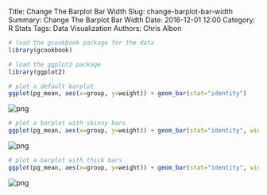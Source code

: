 Title: Change The Barplot Bar Width
Slug: change-barplot-bar-width
Summary: Change The Barplot Bar Width
Date: 2016-12-01 12:00
Category: R Stats
Tags: Data Visualization
Authors: Chris Albon




```R
# load the gcookbook package for the data
library(gcookbook)

# load the ggplot2 package
library(ggplot2)
```


```R
# plot a default barplot
ggplot(pg_mean, aes(x=group, y=weight)) + geom_bar(stat="identity")
```









![png]({filename}/images/change-barplot-bar-width_files/change-barplot-bar-width_2_1.png)



```R
# plot a barplot with skinny bars
ggplot(pg_mean, aes(x=group, y=weight)) + geom_bar(stat="identity", width=0.5)
```









![png]({filename}/images/change-barplot-bar-width_files/change-barplot-bar-width_3_1.png)



```R
# plot a barplot with thick bars
ggplot(pg_mean, aes(x=group, y=weight)) + geom_bar(stat="identity", width=1)
```









![png]({filename}/images/change-barplot-bar-width_files/change-barplot-bar-width_4_1.png)
